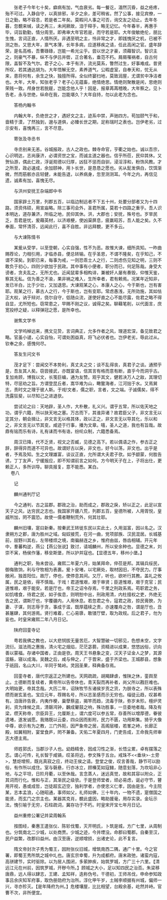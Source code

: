 <!-- { "loadSidebar": true } -->
　　张老子今年七十矣，癖病有加，气血衰劣。每一餐讫，湎然沉昏，益之疮疼，殆不可过。入静自守，以真排邪，半夕之余，差可稍省。然了公事，接见宾僚，一日之勤，略不容息，若是者二年矣。莫暇问人事之可否，询交友之动止。去年冬暮，忽覩来缄，读之再三，未闲厥故，洎于释手，略无记忆。今年春半，再惠手毕，词旨勤勤，情分周至。即弗审大年官若是，而守若是耶。大年俊敏绝伦，朋比生愧，言词正直，人情所厌。非遇至明之主，怜非常之才，即践愧厌之机，已被不测之咎。又思大年，禀气本薄，长年多病，应遂移疾之请，任此高闲之官。盛年辞荣，是名高格，吾曹碌碌，岂能一希光尘乎。尝以世之才豪，须藉智识。智识主之，则豪气不暴，纵不与伊吕并辔，正合著名，垂范不朽。屑屑罹祸者，自古何限，盖智不及气尔。君子之心，本于有济，流光莫系，瞥然过生，好事难成。昔贤所叹，若其通达胡为。大年悟解无空，素养道气，公暇虚室，自奉天和，忧无从来，患将何有，余生之快，独擅所得。全似终窭扫地，莫致润屋，尤谓贫中净洁者也。大年，大年，知张老乎？老子心无蕴畜，绝情绝思。情绝则聚散是闲，思绝则荣贱一致。颅身世若脱屣，岂能念他人乎！因是，报章苒苒稽晚，大年察之。见卜告老，永与世绝，纵命在我，岂能堪久？大年自持，勿以此老为念也。

　　答杨内翰书

　　内翰大年，负绝世之才，遇好文之主，迹系中禁，声驰四方。苟加颐气于和，啬精于漠，了然独到，邈与道俱，必臻长世之期，足称瑞时之表也。岂伊老劣，过示安有，喜愧再三，言不尽意。

　　寄张及寺丞书

　　寺丞别来无恙。谷城报政，古人之政也。棘寺命官，亨衢之始也。诚以吾宗，心识明达，志尚康济，必谓资世之宝，而诚主道之器也。信乎所莅，民仰其休。又贺仙游，偶此仁政，浮诞观德以归厚，凶狂不惩而自驯，浸淫淳和，粉饰风教。才之所至，政必速成，余加颐神，用卜长世，是恳恳之愿也。劣从髭发俱白，饮饵渐微，然而筋骸亦且轻健，未能告退，以养病身，忽至测测耳。今年之内，再信见遗，诚素有加，喜愧无尽。

　　与洪州安抚王杂端郎中书

　　国家辟土万里，列郡五百，以临边制远者不下五十州，处要分部者又为十四路，须资伟硕，用宣庙略。除三事司会外，圣君所属，莫若十四路之重乎。吾人识本明达，道存兼济，所临之地，民仰其休。洪，大郡也；安抚，殊号也。岁旱民乏，吾君是忧，爰藉英材，以济艰梗，使凶渠屏息，疲羸昭苏，吾人能之矣。久不奉面，常怀清芬，远闻此行，喜不自胜。非远拜覩，更不多云。

　　与大谏陈情书

　　某爰从受学，以至登朝，心实自强，性不为恶。故惟大谏，细所具知。一昨曲赐荐论，力相引用，才临赤县，便总转输。在乎圣恩，不谓不隆矣，在乎知己，不谓不深矣。到职已来，每事为戒，一则恐乖士人之行，二则虑伤见知之明，三则不敢负于初心，四则少欲加于民政。其中事有小便者，职分而已，何足陈哉。身受大谤者，贪夫乱之，无所尤也。近闻鼠辈多相构诽，兼被奸人屡有奏毁，仰惟天鉴，察其无私。信为善之不渝，果非祸之难入，生所幸者，君有赖焉。况某年近知非，发已半白，比于少壮，又加退思。大谏观某之心，本康人之心，今于斯也，岂有害耶。观某之行，慕古人之行，今于斯也，岂有变耶。常虑愚浅，无所効施，其如怯正大权，讷于辩对，侥尔自守，低随众流，遂使好直之心不能尽露，佐君之略不得自显，尤所短也。窃常患之，早赐不刚之议，诚得之矣。聊藉笔削，以代面言，庶宽投杼之疑，以释弹冠之愿，是所幸也。

　　谢焦文学书

　　文学呜棹远来，携文见贽，言词典正，允多作者之风，理道宏深，备见致君之略。官虽小谴，心实自怡，可谓处困益真，将飞必伏者也。岂伊老劣，辱此过从。钦奉之余，感愧何尽。

　　答友生问文书

　　茂才足下：尝闻交不本势利，真丈夫之交；谈不乱得丧，真君子之谈。通预乎是，吾友其人矣。窃尝接武，亦既宴语，信其言有格而意有断，直乎今而洞乎古。复加肯顾，博我以文，长笺巨编，通为友赞。观乎其文，健若决万人之敌，其理切特，尽惩劝之旨。方谓登昆丘者，嵩华难为山，瞰鳖海者，江河拙于水。又焉巽志，责时文之理于彼人斯。于戏!文者，儒之职，言者，文之端。子诚儒矣，得不洗露狂斐，以尽知己之进退欤。

　　尝试论之曰：天地辟，圣人作，大朴散，礼义兴。谓乎五常，所以佑天地之功，谓乎六籍，所以抉天地之塞。万古而下，其谁异诸？故君臣父子，非文言无以定其分，朝会揖让，非文言无以格其体，政以正之，非文言无以导其化，乐以和之，非文言无以节其变。咸迹于行事，播为文章。嘻，圣人之道，我也有旨哉。故鼎有铭而乐有诗，礼有诔而书有诰，纷纶众制，六籍悉备焉。

　　周汉已降，代不乏贤，视文之否臧，见德之高下。若以偶语之作，参古正之辞，辞得异而道不可异也。故谓好古以戾，非文也，好今以荡，非文也。出乎是者，予焉及知。生之文理雄富，谈议正直，允所谓大夫君子欤。如予颛蒙，何胜告诱，丁丁友声，宁缓报应，即不知谓前言之如何。方今明天子在上，子将出仕，更赖正人，多所训导。聊具报复，意不能悉。某白。  
　 
卷八

　　记

　　麟州通判厅记

　　今之通判，古之监郡。郡政之治，助而成之，郡政之戾，矫以正之，此足以宣天子之风，达穷民之志也。我国家开疆八荒，列郡五百，皇德所被，人用胥悦，皇威所加，罔不震恐。故使一儒者鞭制荒外，何其壮耶。

　　麟州旧壤，寔曰新秦。按秦武王转徙东民以实此土，久用滋富，因以名之。汉隶朔方之郡，唐为胜州之域。匈奴接荒，在河一曲，党项部族、汉民混居。长城基前，屈野川其右，左带楼烦之境，南徧赫连之乡，惟府由兹，唇齿相辅。开元年中，羣蕃构逆，燕公【燕公张说】致讨，请城麟州，所以安余种也。显德之末，刘崇不寅，杨侯作藩，移垒斯堡，所以护并寇也。【显德五年，移州小堡。】

　　通判之职，殆未尝设。雍熙二年夏六月，始某拜命，倅莅是邦。其辑兵绥民，御侮致饷，利与守牧相为表裹。爰卜安堵，以宅厥处，取材因旧，不夺民力。厅事敞闲，独首阳位。故厅，停也，使停息其间。又厅，听也，欲听行其教。盖礼之攸属，民之是依，得不慎哉。于戏！君道惟艰，艰于审贤；臣道惟艰，艰于克官；民道惟艰，艰于能安。若是厅也，帝王之诏令存焉，千里之刑政系焉。苟职君之务，如饥嗜食，待君之民，如子俟息，则明恕中出，刑政用清，内杜擅权之吏，外绝无告之民，谓斯厅也，宇覆疆内，人用休息。若忽君之令，寇君之政，掠民膏腴，为妻、子谋，则志辱于贪，事成于滥，既厚蕴椟之责，亦速覆舟之咎，谓是厅也，丑甚屠肆，其何游焉。贤行难着，仁心易隳，敢镂厅壁，取为政规。后之君子，勿为妄也。时皇宋雍熙二年八月日记。

　　陕府回銮寺记

　　粤若我佛之教也，以大悲悯拔无量苦厄，大智慧破一切邪见，色想未空，文字流衍。滋法雨之惠施，清火宅之烟焰，茫茫苾蒭，资精进以成果，悠悠凶俗，识向善以蒙福。存诸中国者，正由是欤。周天王书悬象之变，汉天子证金人之梦，其源滥觞，寝以成海。吴魏之后，咸与伸之，广于晋宋，盛于齐梁也。王城郡县，想象于祇园，名山大川，半同于鸶岭。灵因圣果，释典备存焉。

　　回銮寺者，唐代宗返正之所建也。天网疏疏，胡羯肆虐，惟陕之休，銮舆至止。土德断而复续者，黄帝所以告帝休也，青天裂而再补者，尚父所以戡巨难也。大明始更，帝其念哉。大历二年，诏陕牧节东诸侯岁贡之货，为朕寺之，所以表殊缵而谢玄圣也。宝应元年，荐赐名号，所以志圣感而示无穷也。缁徒云趋，叹甚希有。洎唐祚告衰，内夷作梗，巢孽蔡盗，揭竿而趋，流毒于陕，弥岁未殄。檀炉灵刹，资为烽候之具，清磬鸿钟，飜成鼙鼓之响，殊功胜事，一旦委地者哉。降及有梁，缵天称帝，宗臣异王，允厘斯土，谓六度可以参五常，存善所以增厚德，眷彼遗堵，遂发诚愿。我赂既以云委，四众因而影附，民力不匮，功用斯集。猗乎大像中尊，欲示有为之教，三门外阨，因严象帝之居，高阁层楼，若峯之峙，长廊正殿，如翼相附，宴堂食庐，罔不兼备。天佑二年夏四月，门吏告成，王命我先师审志大德主焉。

　　师姓郭氏，当郡沙子人也。幼趋精舍，因成习性之渐，长悟尘累，卓有摆落之志。谓心可传，礼长智于咸镐，叹圣将远，参文殊于五台。戒珠不<<垂块>-土旁>，慧炬增照，既兆真寂之应，终动王侯之请。登堂之俊，叹言善哉，静节可以励俗，有作所以成住。室与磬悬，行亦冰立，顾榛芜如寇雠，随意刬落，为坎埳非心地，与之平坦，日阶月衢，以至休哉。言念蒸人，迷远真觉，故和其容以附众，正其词而行化。惟和与正，其渐民之级欤。于是登师堂者，顽必易虑，诞必守节，瞽用开视，愚或成哲，岂徒超玄迈空，独利学者，亦使忠义仁孝，因由是生。今主院某，志本孟浪，心随昭通，事师如父，礼师如佛，三十年内，一物不遗，寔僧国之能贤，而玄门之宗主也。某器其克肖，覩此盛因，略助援毫，用存实录。金坛示法，愧引喻于无穷，石柱疏词，冀存功于不朽。时皇宋开宝七年月日记。

　　益州重修公署记并梁周翰系

　　按图经，秦惠王遣张仪、陈轸伐蜀，灭开明氏，卜筑是城，方广七里，从周制也。分筑南北二少城，以处商贾。少城之迹，今并堙没。命郡曰蜀郡。自秦至汉，民户益繁，改郡曰益州。由汉至唐，逆顺增损，出诸史论，此不复言。

　　隋文帝封次子秀为蜀王，因附张仪旧城，增筑南西二隅，通广十里。今之官署，即蜀王秀所筑之城中圠也。唐玄宗幸蜀，升为成都府。唐末政弛，诸蛮内寇，高骈建节，实时驱除。以为居人围闭，多萦肿疾，始筑罗城，方广三十六里。【清远江元在州前，因筑罗城，开秽今所。】顾城之大小，足以知四民之治否。朱梁移唐鼎，远人得以肆志，王建、孟知祥，迭称伪号。干德初，王师吊伐，申命参知政事吕余庆知军府事，取伪册勋府为治所。淳化甲午岁，土贼李顺据有州城，偏师一兴，寻亦殄灭。【是年降府为州。】危楼壤屋，比比相望，台殿余基，屹然并峙。官曹不次，非所便宜。

